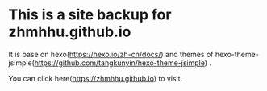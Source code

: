 # This is a site backup for zhmhhu.github.io 

It is base on hexo(https://hexo.io/zh-cn/docs/) and  themes of hexo-theme-jsimple(https://github.com/tangkunyin/hexo-theme-jsimple) .

You can click here(https://zhmhhu.github.io) to visit.